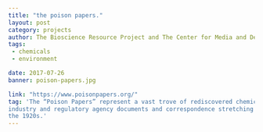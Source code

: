 ```yaml
---
title: "the poison papers."
layout: post
category: projects
author: The Bioscience Resource Project and The Center for Media and Democracy
tags: 
 - chemicals
 - environment

date: 2017-07-26
banner: poison-papers.jpg

link: "https://www.poisonpapers.org/"
tag: 'The “Poison Papers” represent a vast trove of rediscovered chemical
industry and regulatory agency documents and correspondence stretching back to
the 1920s.'
---
```

